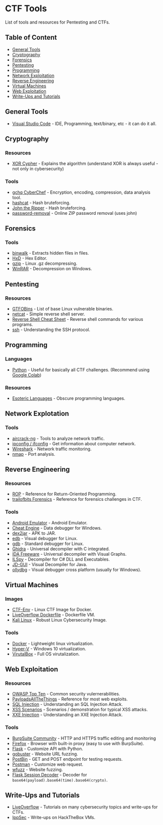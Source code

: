 # CTF Tools
List of tools and resources for Pentesting and CTFs.

## Table of Content
- [General Tools](#general-tools)
- [Cryptography](#cryptography)
- [Forensics](#forensics)
- [Pentesting](#pentesting)
- [Programming](#programming)
- [Network Exploitation](#network-exploitation)
- [Reverse Engineering](#reverse-engineering)
- [Virtual Machines](#virtual-machines)
- [Web Exploitation](#web-exploitation)
- [Write-Ups and Tutorials](#write-ups-and-tutorials)

## General Tools
- [Visual Studio Code](https://code.visualstudio.com/) - IDE, Programming, text/binary, etc - it can do it all.

## Cryptography 

### Resources
- [XOR Cypher](https://en.wikipedia.org/wiki/XOR_cipher) - Explains the algorithm (understand XOR is always useful - not only in cybersecurity)

### Tools
- [gchq CyberChef](https://gchq.github.io/CyberChef/) - Encryption, encoding, compression, data analysis tool.
- [hashcat](https://hashcat.net/hashcat/) - Hash bruteforcing.
- [John the Ripper](https://www.openwall.com/john/) - Hash bruteforcing.
- [password-removal](https://passwordrecovery.io/zip-file-password-removal/) - Online ZIP password removal (uses john)

## Forensics

### Tools
- [binwalk](https://tools.kali.org/forensics/binwalk) - Extracts hidden files in files.
- [HxD](https://mh-nexus.de/en/hxd/) - Hex Editor.
- [gzip](https://www.gzip.org/) - Linux .gz decompressing.
- [WinRAR](https://www.rarlab.com/download.htm) - Decompression on Windows.

## Pentesting

### Resources
- [GTFOBins](https://gtfobins.github.io/) - List of base Linux vulnerable binaries.
- [netcat](https://www.hackingtutorials.org/networking/hacking-netcat-part-2-bind-reverse-shells/) - Simple reverse shell server.
- [Reverse Shell Cheat Sheet](http://pentestmonkey.net/cheat-sheet/shells/reverse-shell-cheat-sheet) - Reverse shell commands for various programs.
- [ssh](https://www.ssh.com/ssh) - Understanding the SSH protocol.

## Programming

### Languages
- [Python](https://www.python.org/) - Useful for basically all CTF challenges. (Recommend using [Google Colab](https://colab.research.google.com/))

### Resources
- [Esoteric Languages](https://esolangs.org/wiki/Main_Page) - Obscure programming languages.

## Network Explotation

### Tools
- [aircrack-ng](https://www.aircrack-ng.org/) - Tools to analyze network traffic.
- [ipconfig / ifconfig](https://docs.microsoft.com/en-us/windows-server/administration/windows-commands/ipconfig) - Get information about computer network.
- [Wireshark](https://www.wireshark.org/) - Network traffic monitoring.
- [nmap](https://nmap.org/) - Port analysis.

## Reverse Engineering 

### Resources
- [ROP](https://en.wikipedia.org/wiki/Return-oriented_programming) - Reference for Return-Oriented Programming.
- [trailofbits Forensics](https://trailofbits.github.io/ctf/forensics/) - Reference for forensics challenges in CTF.

### Tools
- [Android Emulator](https://developer.android.com/studio/run/emulator) - Android Emulator.
- [Cheat Engine](https://www.cheatengine.org/) - Data debugger for Windows.
- [dex2jar](https://github.com/pxb1988/dex2jar) - APK to JAR.
- [edb](https://tools.kali.org/reverse-engineering/edb-debugger) - Visual debugger for Linux.
- [gdb](https://www.gnu.org/software/gdb/) - Standard debugger for Linux.
- [Ghidra](https://ghidra-sre.org/) - Universal decompiler with C integrated.
- [IDA Freeware](https://www.hex-rays.com/products/ida/support/download_freeware.shtml) - Universal decompiler with Visual Graphs.
- [ILSpy](https://github.com/icsharpcode/ILSpy/releases) - Decompiler for C# DLL and Executables.
- [JD-GUI](http://java-decompiler.github.io/) - Visual Decompiler for Java.
- [ollydbg](http://www.ollydbg.de/) - Visual debugger cross platform (usually for Windows).

## Virtual Machines

### Images
- [CTF-Env](https://github.com/alexandre-lavoie/ctf-env) - Linux CTF Image for Docker.
- [LiveOverflow Dockerfile](https://github.com/LiveOverflow/pwn_docker_example/blob/master/ctf/Dockerfile) - Dockerfile VM.
- [Kali Linux](https://www.kali.org/) - Robust Linux Cybersecurity Image.

### Tools
- [Docker](https://www.docker.com/) - Lightweight linux virtualization.
- [Hyper-V](https://docs.microsoft.com/en-us/virtualization/hyper-v-on-windows/about/) - Windows 10 virtualization.
- [VirutalBox](https://www.virtualbox.org/) - Full OS virutalization.

## Web Exploitation

### Resources
- [OWASP Top Ten](https://owasp.org/www-project-top-ten/) - Common security vulernerabilities.
- [PayloadsAllTheThings](https://github.com/swisskyrepo/PayloadsAllTheThings) - Reference for most web exploits. 
- [SQL Injection](https://www.w3schools.com/sql/sql_injection.asp) - Understanding an SQL Injection Attack.
- [XSS Scenarios](https://pentest-tools.com/blog/xss-attacks-practical-scenarios/) - Scenarios / demonstration for typical XSS attacks.
- [XXE Injection](https://github.com/swisskyrepo/PayloadsAllTheThings/tree/master/XXE%20Injection) - Understanding an XXE Injection Attack.

### Tools
- [BurpSuite Community](https://portswigger.net/burp/communitydownload) - HTTP and HTTPS traffic editing and monitoring
- [Firefox](https://www.mozilla.org/firefox/) - Browser with built-in proxy (easy to use with BurpSuite).
- [Flask](https://www.flaskapi.org/) - Customize API with Python.
- [gobuster](https://github.com/OJ/gobuster) - Website URL fuzzing.
- [PostBin](https://postb.in/) - GET and POST endpoint for testing requests.
- [Postman](https://www.getpostman.com/) - Customize web request.
- [wfuzz](https://github.com/xmendez/wfuzz) - Website fuzzing.
- [Flask Session Decoder](https://pypi.org/project/flask-cookie-decode/) - Decoder for `base64(payload).base64(time).base64(crypto)`.

## Write-Ups and Tutorials
- [LiveOverflow](https://www.youtube.com/channel/UClcE-kVhqyiHCcjYwcpfj9w) - Tutorials on many cybersecurity topics and write-ups for CTFs.
- [IppSec](https://www.youtube.com/channel/UCa6eh7gCkpPo5XXUDfygQQA) - Write-ups on HackTheBox VMs.